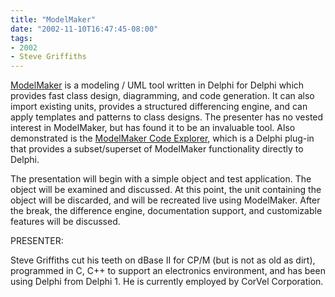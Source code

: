 ```yaml
---
title: "ModelMaker"
date: "2002-11-10T16:47:45-08:00"
tags:
- 2002
- Steve Griffiths
---
```


[ModelMaker](http://www.modelmaker.demon.nl/mm.htm) is a modeling / UML tool written in Delphi for Delphi which provides fast class design, diagramming, and code generation. It can also import  existing units, provides a structured differencing engine, and can apply templates and patterns to class designs. The presenter has no vested interest in ModelMaker, but has found it to be an invaluable tool. Also demonstrated is the [ModelMaker Code Explorer](http://www.modelmaker.demon.nl/mm.htm), which is a Delphi plug-in that provides a subset/superset of ModelMaker functionality directly to Delphi.

The presentation will begin with a simple object and test application. The object will be examined and discussed. At this point, the unit containing the object will be discarded, and will be recreated live using ModelMaker. After the break, the difference engine, documentation support, and  customizable features will be discussed.

PRESENTER:

Steve Griffiths cut his teeth on dBase II for CP/M (but is not as old as dirt), programmed in C, C++ to support an electronics environment, and has been using Delphi from Delphi 1. He is currently employed by CorVel Corporation.

